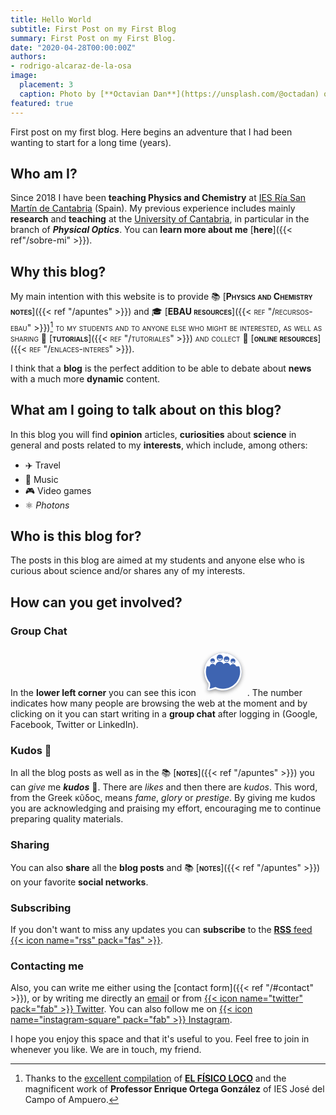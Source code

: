 ```yaml
---
title: Hello World
subtitle: First Post on my First Blog
summary: First Post on my First Blog.
date: "2020-04-28T00:00:00Z"
authors:
- rodrigo-alcaraz-de-la-osa
image:
  placement: 3
  caption: Photo by [**Octavian Dan**](https://unsplash.com/@octadan) on [Unsplash](https://unsplash.com)
featured: true  
---
```


First post on my first blog. Here begins an adventure that I had been wanting to start for a long time (years).

## Who am I?

Since 2018 I have been **teaching Physics and Chemistry** at [IES Ría San Martín de Cantabria](http://portaleducativo.educantabria.es/web/iesriasanmartin) (Spain). My previous experience includes mainly **research** and **teaching** at the [University of Cantabria](https://web.unican.es/en/Pages/default.aspx), in particular in the branch of ***Physical Optics***. You can **learn more about me** [**here**]({{< ref"/sobre-mi" >}}).


## Why this blog?

My main intention with this website is to provide 📚 [<span style="font-variant:small-caps;">**Physics and Chemistry notes**</span>]({{< ref "/apuntes" >}}) and 🎓 [<span style="font-variant: small-caps;">**EBAU resources**</en>]({{< ref "/recursos-ebau" >}})[^1] to my students and to anyone else who might be interested, as well as sharing 👐 [<en style="font-variant: small-caps;">**tutorials**</english>]({{< ref "/tutoriales" >}}) and collect 🔗 [<english style="font-variant:small-caps;">**online resources**</english>]({{< ref "/enlaces-interes" >}}).
	
[^1]: Thanks to the [excellent compilation](http://elfisicoloco.blogspot.com/p/pau-cantabria-new.html) of [**EL FÍSICO LOCO**](http://elfisicoloco.blogspot.com) and the magnificent work of **Professor Enrique Ortega González** of IES José del Campo of Ampuero.

I think that a **blog** is the perfect addition to be able to debate about **news** with a much more **dynamic** content.

## What am I going to talk about on this blog?
In this blog you will find **opinion** articles, **curiosities** about **science** in general and posts related to my **interests**, which include, among others:

- ✈️ Travel
- 🎸 Music
- 🎮 Video games
- ⚛️ *Photons*

## Who is this blog for?

The posts in this blog are aimed at my students and anyone else who is curious about science and/or shares any of my interests.

## How can you get involved?
### Group Chat
In the **lower left corner** you can see this icon <svg width="78px" xmlns:dc="http://purl.org/dc/elements/1.1/" xmlns:cc="http://creativecommons.org/ns#" xmlns:rdf="http://www.w3.org/1999/02/22-rdf-syntax-ns#" xmlns:svg="http://www.w3.org/2000/svg" xmlns="http://www.w3.org/2000/svg" id="svg850" version="1.1" viewBox="3.8 6.5 135.69215 135.82217"><defs id="defs854"><filter y="-0.15000001" x="-0.15000001" height="1.3" width="1.3" id="filter1800" style="color-interpolation-filters: srgb;"><feFlood id="feFlood1790" result="flood" flood-color="rgb(0,0,0)" flood-opacity="0.231373"></feFlood> <feComposite id="feComposite1792" result="composite1" operator="in" in2="SourceGraphic" in="flood"></feComposite> <feGaussianBlur id="feGaussianBlur1794" result="blur" stdDeviation="6" in="composite1"></feGaussianBlur> <feOffset id="feOffset1796" result="offset" dy="3" dx="0"></feOffset> <feComposite id="feComposite1798" result="composite2" operator="out" in2="SourceGraphic" in="offset"></feComposite></filter> <filter y="-0.15000001" x="-0.15000001" height="1.3" width="1.3" id="filter1814" style="color-interpolation-filters: srgb;"><feFlood id="feFlood1804" result="flood" flood-color="rgb(0,0,0)" flood-opacity="0.231373"></feFlood> <feComposite id="feComposite1806" result="composite1" operator="in" in2="SourceGraphic" in="flood"></feComposite> <feGaussianBlur id="feGaussianBlur1808" result="blur" stdDeviation="6" in="composite1"></feGaussianBlur> <feOffset id="feOffset1810" result="offset" dy="3" dx="0"></feOffset> <feComposite id="feComposite1812" result="composite2" operator="out" in2="SourceGraphic" in="offset"></feComposite></filter></defs> <path d="m 92.956788,26.771788 c -6.7,-3 -14,-4.6 -21.3,-4.6 -28.8,0.1 -52.2,23.4 -52.2,52.19999 0,11.80001 4,23.30001 11.4,32.600012 1,5 0.3,10.2 -2,14.7 -4.6,8.9 14.4,2.9 21.4,0.4 26.3,11.8 57.200002,0 69.000002,-26.300002 11.8,-26.3 0,-57.2 -26.300002,-69 z" id="path1802" style="display: inline; opacity: 1; fill: rgb(255, 255, 0); filter: url(&quot;#filter1814&quot;);"></path> <path d="m 92.956788,26.771788 c -6.7,-3 -14,-4.6 -21.3,-4.6 -28.8,0.1 -52.2,23.4 -52.2,52.19999 0,11.80001 4,23.30001 11.4,32.600012 1,5 0.3,10.2 -2,14.7 -4.6,8.9 14.4,2.9 21.4,0.4 26.3,11.8 57.200002,0 69.000002,-26.300002 11.8,-26.3 0,-57.2 -26.300002,-69 z" id="path1740" style="opacity: 1; fill: rgb(255, 255, 0); filter: url(&quot;#filter1800&quot;);"></path> <path id="path848-3" d="m 92.956788,26.771788 c -6.7,-3 -14,-4.6 -21.3,-4.6 -28.8,0.1 -52.2,23.4 -52.2,52.19999 0,11.80001 4,23.30001 11.4,32.600012 1,5 0.3,10.2 -2,14.7 -4.6,8.9 14.4,2.9 21.4,0.4 26.3,11.8 57.200002,0 69.000002,-26.300002 11.8,-26.3 0,-57.2 -26.300002,-69 z" style="fill: rgb(42, 84, 169); fill-opacity: 0.9; cursor: pointer;"></path> <path id="path848" d="m 47.456788,45.471788 c -1.5,0.3 -3.1,0.5 -4.6,0.5 -1.6,0 -3.1,-0.1 -4.6,-0.5 0.3,1 0.9,1.8 1.7,2.4 a 4.65,4.65 0 0 0 5.7,0 4.3,4.3 0 0 0 1.8,-2.4 z m 21.7,-7.7 c -2.09999,0.5 -4.19999,0.7 -6.29999,0.7 -2.10001,0 -4.20001,-0.2 -6.30001,-0.7 0.4,1.3 1.3,2.5 2.4,3.3 2.3,1.7 5.50001,1.7 7.90001,0 1.1,-0.8 1.89999,-2 2.29999,-3.3 z m 18.2,3.7 a 27.6,27.6 0 0 1 -11.4,0 c 0.4,1.2 1.1,2.2 2.1,3 a 5.85,5.85 0 0 0 7.1,0 c 1.1,-0.8 1.8,-1.8 2.2,-3 z m 7.2,4.6 z m 9.700002,0 c -3.2,0.7 -6.500002,0.7 -9.600002,0 0.3,1 1,1.9 1.8,2.5 a 5.1,5.1 0 0 0 6.000002,0 c 0.8,-0.6 1.4,-1.5 1.8,-2.5 z m 15,28.40001 c 0,26.300002 -21.300002,47.599992 -47.600002,47.599992 -7.59999,0 -14.8,-1.8 -21.1,-5 l -1.7,0.6 c -6.2,2.2 -11.4,3.5 -14.8,3.9 2,-4.9 2.5,-10.29999 1.4,-15.49999 l -0.2,-1.1 c -7,-8.300002 -11.2,-18.900002 -11.2,-30.500002 a 46.88,46.88 0 0 1 2.5,-15.10001 h 7.8 c 1.1,-4 4.5,-6.9 8.5,-6.9 3.3,0 6.2,2 7.7,4.9 1.1,-6.2 6.1,-10.9 12.00001,-10.9 4.7,0 8.79999,2.9 10.79999,7.2 2,-2.5 5,-4.1 8.3,-4.1 4.7,0 8.7,3.2 10.3,7.7 1.7,-2.5 4.4,-4.1 7.5,-4.1 3.800002,0 7.100002,2.5 8.600002,6.2 h 8.8 c 1.5,4.7 2.4,9.80001 2.4,15.10001 z m -13.1,-30.00001 a 6.7,6.7 0 1 1 -13.400002,0 6.7,6.7 0 0 1 6.7,-6.7 c 3.700002,-0.1 6.700002,3 6.700002,6.7 z m -16.600002,-4.9 a 7.85,7.85 0 0 1 -7.9,7.9 7.85,7.85 0 0 1 -7.9,-7.9 7.92,7.92 0 0 1 7.9,-7.9 7.92,7.92 0 0 1 7.9,7.9 z m -17.9,-3.9 a 8.75,8.75 0 0 1 -8.79999,8.8 8.75,8.75 0 0 1 -8.80001,-8.8 8.75,8.75 0 0 1 8.80001,-8.8 c 4.9,0 8.79999,4 8.79999,8.8 z m -22.4,8.3 c 0,3.5 -2.9,6.4 -6.4,6.4 -3.5,0 -6.4,-2.9 -6.4,-6.4 0,-3.5 2.9,-6.4 6.4,-6.4 3.5,0 6.4,2.9 6.4,6.4 z m 43.7,-17.2 c -6.7,-3 -14,-4.6 -21.3,-4.6 -28.8,0.1 -52.2,23.4 -52.2,52.20001 0,11.8 4,23.3 11.4,32.600002 1,5 0.3,10.19999 -2,14.69999 -4.6,8.9 14.4,2.9 21.4,0.4 26.3,11.8 57.200002,0 69.000002,-26.299992 11.8,-26.3 0,-57.20001 -26.300002,-69.00001 z" style="fill: rgb(255, 255, 255); cursor: pointer;"></path></svg>. The number indicates how many people are browsing the web at the moment and by clicking on it you can start writing in a **group chat** after logging in (Google, Facebook, Twitter or LinkedIn).

### Kudos 👏

In all the blog posts as well as in the 📚 [<span style="font-variant:small-caps;">**notes**</span>]({{< ref "/apuntes" >}}) you can *give* me ***kudos*** 👏. There are *likes* and then there are *kudos*. This word, from the Greek κῦδος, means *fame*, *glory* or *prestige*. By giving me kudos you are acknowledging and praising my effort, encouraging me to continue preparing quality materials.

### Sharing
You can also <strong>share</strong> all the <strong>blog posts</strong> and 📚 [<span style="font-variant:small-caps;">**notes**</span>]({{< ref "/apuntes" >}}) on your favorite **social networks**.

### Subscribing
If you don't want to miss any updates you can **subscribe** to the [**RSS** feed {{< icon name="rss" pack="fas" >}}](/en/index.xml).

### Contacting me
Also, you can write me either using the [contact form]({{< ref "/#contact" >}}), or by writing me directly an [email](mailto:rodri.alcaraz@gmail.com) or from [{{< icon name="twitter" pack="fab" >}} Twitter](https://twitter.com/alcarazr). You can also follow me on [{{< icon name="instagram-square" pack="fab" >}} Instagram](https://www.instagram.com/fisiquimicamente/).

I hope you enjoy this space and that it's useful to you. Feel free to join in whenever you like. We are in touch, my friend.